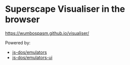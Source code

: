 # Superscape Visualiser in the browser
https://wumbospasm.github.io/visualiser/

Powered by:
* [js-dos/emulators](https://github.com/js-dos/emulators)
* [js-dos/emulators-ui](https://github.com/js-dos/emulators-ui)